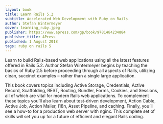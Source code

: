 ```yaml
---
layout: book
title: Learn Rails 5.2 
subtitle: Accelerated Web Development with Ruby on Rails
author: Stefan Wintermeyer
cover: learning_ruby.jpeg
publisher: https://www.apress.com/gp/book/9781484234884
publisher_title: APress 
published: 1 August 2018
tags: ruby on rails 5
---
```


Learn to build Rails-based web applications using all the latest features offered in Rails 5.2. Author Stefan Wintermeyer begins by teaching the basics of Ruby 2.5 before proceeding through all aspects of Rails, utilizing clean, succinct examples – rather than a single large application.


This book covers topics including Active Storage, Credentials, Active Record, Scaffolding, REST, Routing, Bundler, Forms, Cookies, and Sessions, all of which are vital for modern Rails web applications. To complement these topics you’ll also learn about test-driven development, Action Cable, Active Job, Action Mailer, I18n, Asset Pipeline, and caching. Finally, you’ll see a how-to for a production web server with nginx. This complete set of skills will set you up for a future of efficient and elegant Rails coding.
